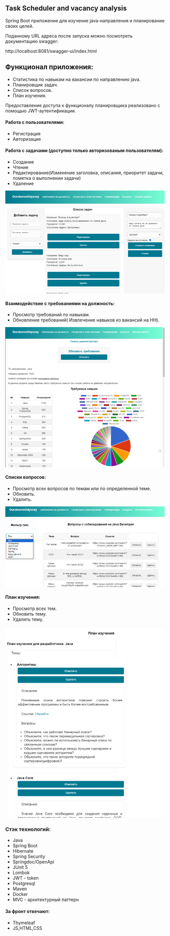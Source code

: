 ## Task Scheduler and vacancy analysis
Spring Boot приложение для изучение java-направления 
и планирование своих целей.

Поданному URL адреса после запуска можно посмотреть документацию swagger:

http://localhost:8081/swagger-ui/index.html

## Функционал приложения:

* Статистика по навыкам на вакансии по направлению java.
* Планировщик задач.
* Список вопросов.
* План изучения.

Предоставление доступа к функционалу планировщика реализовано 
с помощью JWT-аутентификации.

#### Работа с пользователями:

- Регистрация
- Авторизация

#### Работа с задачами (доступно только авторизованым пользователям):

- Создание
- Чтение
- Редактирование(Изменение заголовка, описания, приоритет задачи, пометка о выполнении задачи)
- Удаление

![img.png](Task.png)

#### Взаимодействие с требованиями на должность:
- Просмотр требований по навыкам.
- Обновление требований( Извлечение навыков из вакансий на HH).

![img.png](Statistics.png)

#### Списки вопросов:
- Просмотр всех вопросов по темам или по определенной теме.
- Обновить.
- Удалить.

![img.png](Questions.png)

#### План изучения:
- Просмотр всех тем.
- Обновить тему.
- Удалить тему.

![img.png](Plan.png)

### Стэк технологий:
* Java
* Spring Boot
* Hibernate
* Spring Security
* Springdoc/OpenApi
* JUnit 5
* Lombok
* JWT - token
* Postgresql
* Maven
* Docker
* MVC - архитектурный паттерн

####  За фронт отвечают:
* Thymeleaf
* JS,HTML,CSS
